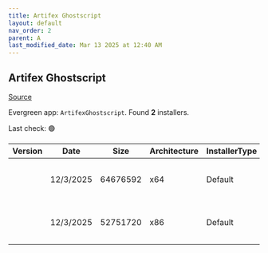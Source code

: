 ```yaml
---
title: Artifex Ghostscript
layout: default
nav_order: 2
parent: A
last_modified_date: Mar 13 2025 at 12:40 AM
---
```


## Artifex Ghostscript

[Source](https://www.ghostscript.com/)

Evergreen app: `ArtifexGhostscript`. Found **2** installers.

Last check: 🟢

| Version | Date      | Size     | Architecture | InstallerType | Type | URI                                                                                                                                                                                              |
| ------- | --------- | -------- | ------------ | ------------- | ---- | ------------------------------------------------------------------------------------------------------------------------------------------------------------------------------------------------ |
|         | 12/3/2025 | 64676592 | x64          | Default       | exe  | [https://github.com/ArtifexSoftware/ghostpdl-downloads/releases/download/gs10050/gs10050w64.exe](https://github.com/ArtifexSoftware/ghostpdl-downloads/releases/download/gs10050/gs10050w64.exe) |
|         | 12/3/2025 | 52751720 | x86          | Default       | exe  | [https://github.com/ArtifexSoftware/ghostpdl-downloads/releases/download/gs10050/gs10050w32.exe](https://github.com/ArtifexSoftware/ghostpdl-downloads/releases/download/gs10050/gs10050w32.exe) |
